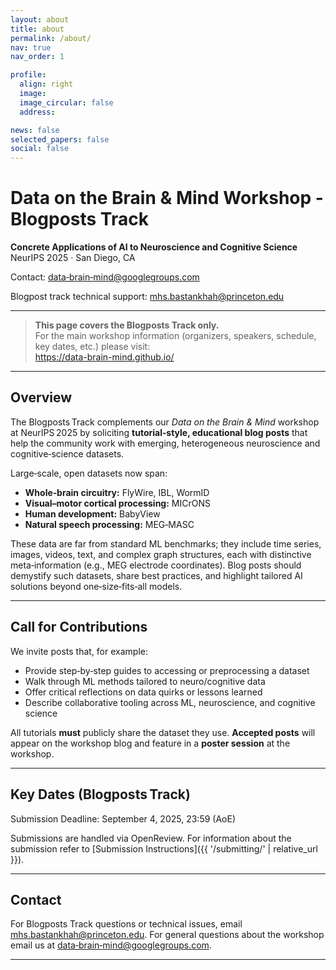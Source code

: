 ```yaml
---
layout: about
title: about
permalink: /about/
nav: true
nav_order: 1

profile:
  align: right
  image:
  image_circular: false
  address:

news: false
selected_papers: false
social: false
---
```


# Data on the Brain & Mind Workshop - Blogposts Track
**Concrete Applications of AI to Neuroscience and Cognitive Science**  
NeurIPS 2025 · San Diego, CA  

Contact: <a href="mailto:data-brain-mind@googlegroups.com">data‑brain‑mind@googlegroups.com</a>

Blogpost track technical support: <a href="mailto:mhs.bastankhah@princeton.edu">mhs.bastankhah@princeton.edu</a>

---

> **This page covers the Blogposts Track only.**  
> For the main workshop information (organizers, speakers, schedule, key dates, etc.) please visit:  
> <https://data-brain-mind.github.io/>

---

## Overview

The Blogposts Track complements our *Data on the Brain & Mind* workshop at NeurIPS 2025 by soliciting **tutorial‑style, educational blog posts** that help the community work with emerging, heterogeneous neuroscience and cognitive‑science datasets.

Large‑scale, open datasets now span:

- **Whole‑brain circuitry:** FlyWire, IBL, WormID  
- **Visual–motor cortical processing:** MICrONS  
- **Human development:** BabyView  
- **Natural speech processing:** MEG‑MASC  

These data are far from standard ML benchmarks; they include time series, images, videos, text, and complex graph structures, each with distinctive meta‑information (e.g., MEG electrode coordinates). Blog posts should demystify such datasets, share best practices, and highlight tailored AI solutions beyond one‑size‑fits‑all models.


---

## Call for Contributions

We invite posts that, for example:

- Provide step‑by‑step guides to accessing or preprocessing a dataset  
- Walk through ML methods tailored to neuro/cognitive data  
- Offer critical reflections on data quirks or lessons learned  
- Describe collaborative tooling across ML, neuroscience, and cognitive science

All tutorials **must** publicly share the dataset they use.
**Accepted posts** will appear on the workshop blog and feature in a **poster session** at the workshop.

---

## Key Dates (Blogposts Track)



Submission Deadline: September 4, 2025, 23:59 (AoE)


Submissions are handled via OpenReview. For information about the submission refer to [Submission Instructions]({{ '/submitting/' | relative_url }}).

---



## Contact

For Blogposts Track questions or technical issues, email <a href="mailto:mhs.bastankhah@princeton.edu">mhs.bastankhah@princeton.edu</a>. For general questions about the workshop email us at <a href="mailto:data-brain-mind@googlegroups.com">data‑brain‑mind@googlegroups.com</a>.

---

